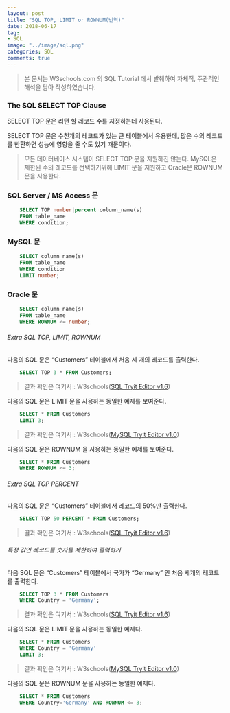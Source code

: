 ```yaml
---
layout: post
title: "SQL TOP, LIMIT or ROWNUM(번역)"
date: 2018-06-17
tag:
- SQL
image: "../image/sql.png"
categories: SQL
comments: true
---
```

> 본 문서는 W3schools.com 의 SQL Tutorial 에서 발췌하여 자체적, 주관적인 해석을 담아 작성하였습니다.  

### The SQL SELECT TOP Clause
SELECT TOP 문은 리턴 할 레코드 수를 지정하는데 사용된다.

SELECT TOP 문은 수천개의 레코드가 있는 큰 테이블에서 유용한데, 많은 수의 레코드를 반환하면 성능에 영향을 줄 수도 있기 때문이다.

> 모든 데이터베이스 시스템이 SELECT TOP 문을 지원하진 않는다. MySQL은 제한된 수의 레코드를 선택하기위해 LIMIT 문을 지원하고 Oracle은 ROWNUM 문을 사용한다.  

### SQL Server / MS Access 문
```sql
	SELECT TOP number|percent column_name(s)
	FROM table_name
	WHERE condition;
```

### MySQL 문
```sql
	SELECT column_name(s)
	FROM table_name
	WHERE condition
	LIMIT number;
```

### Oracle 문
```sql
	SELECT column_name(s)
	FROM table_name
	WHERE ROWNUM <= number;
```

###### Extra SQL TOP, LIMIT, ROWNUM
다음의 SQL 문은 “Customers” 테이블에서 처음 세 개의 레코드를 출력한다.
```sql
	SELECT TOP 3 * FROM Customers;
```
> 결과 확인은 여기서 : W3schools([SQL Tryit Editor v1.6](https://www.w3schools.com/sql/trysql.asp?filename=trysql_select_top&ss=-1))  

다음의 SQL 문은 LIMIT 문을 사용하는 동일한 예제를 보여준다.
```sql
	SELECT * FROM Customers
	LIMIT 3;
```
> 결과 확인은 여기서 : W3schools([MySQL Tryit Editor v1.0](https://www.w3schools.com/sql/trymysql.asp?filename=trysql_select_limit))  

다음의 SQL 문은 ROWNUM 을 사용하는 동일한 예제를 보여준다.
```sql
	SELECT * FROM Customers
	WHERE ROWNUM <= 3;
```

###### Extra SQL TOP PERCENT
다음의 SQL 문은 “Customers” 테이블에서 레코드의 50%만 출력한다.
```sql
	SELECT TOP 50 PERCENT * FROM Customers;
```
> 결과 확인은 여기서 : W3schools([SQL Tryit Editor v1.6](https://www.w3schools.com/sql/trysql.asp?filename=trysql_select_top_percent&ss=-1))  

###### 특정 값인 레코드를 숫자를 제한하여 줄력하기
다음 SQL 문은 “Customers” 테이블에서 국가가 “Germany” 인 처음 세개의 레코드를 출력한다.
```sql
	SELECT TOP 3 * FROM Customers
	WHERE Country = 'Germany';
```
> 결과 확인은 여기서 : W3schools([SQL Tryit Editor v1.6](https://www.w3schools.com/sql/trysql.asp?filename=trysql_select_top_where&ss=-1))  

다음의 SQL 문은 LIMIT 문을 사용하는 동일한 예제다.
```sql
	SELECT * FROM Customers
	WHERE Country = 'Germany'
	LIMIT 3;
```
> 결과 확인은 여기서 : W3schools([MySQL Tryit Editor v1.0](https://www.w3schools.com/sql/trymysql.asp?filename=trysql_select_limit_where))  

다음의 SQL 문은 ROWNUM 문을 사용하는 동일한 예제다.
```sql
	SELECT * FROM Customers
	WHERE Country='Germany' AND ROWNUM <= 3;
```
